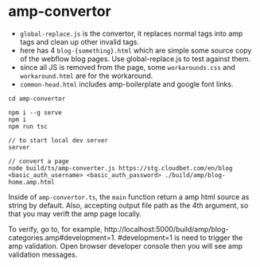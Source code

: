 # amp-convertor

- `global-replace.js` is the convertor, it replaces normal tags into amp tags and clean up other invalid tags.
- here has 4 `blog-{something}.html` which are simple some source copy of the webflow blog pages. Use global-replace.js to test against them.
- since all JS is removed from the page, some `workarounds.css` and `workaround.html` are for the workaround.
- `common-head.html` includes amp-boilerplate and google font links.

```
cd amp-convertor

npm i --g serve
npm i
npm run tsc

// to start local dev server
server

// convert a page
node build/ts/amp-converter.js https://stg.cloudbet.com/en/blog <basic_auth_username> <basic_auth_password> ./build/amp/blog-home.amp.html
```

Inside of `amp-convertor.ts`, the `main` function return a amp html source as string by default. Also, accepting output file path as the 4th argument, so that you may verift the amp page locally.

To verify, go to, for example, http://localhost:5000/build/amp/blog-categories.amp#development=1. #development=1 is need to trigger the amp validation. Open browser developer console then you will see amp validation messages.
